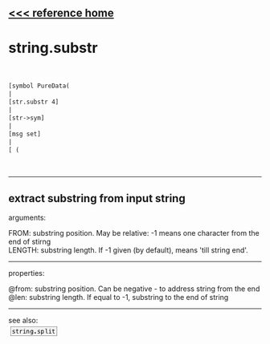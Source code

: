 [<<< reference home](ceammc_lib.md)
---

# string.substr

```


[symbol PureData(
|
[str.substr 4]
|
[str->sym]
|
[msg set]
|
[ (

            
```
---
extract substring from input string
---
arguments:

FROM: substring position. May be relative: -1 means one
            character from the end of stirng<br>
LENGTH: substring length. If -1 given (by
            default), means &#39;till string end&#39;.<br>

---
properties:

@from: substring position. Can be negative - to
            address string from the end<br>
@len: substring length. If equal
            to -1, substring to the end of string<br>

---
see also:<br>
[![string.split](img/object_string.split.png)](string.split.md)
